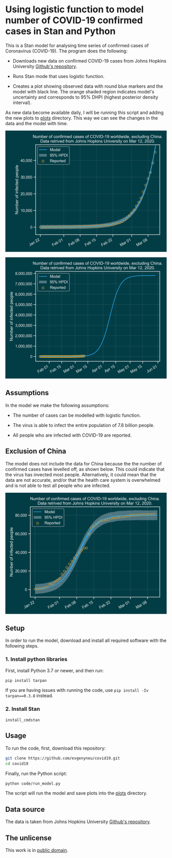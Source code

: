 # Using logistic function to model number of COVID-19 confirmed cases in Stan and Python

This is a Stan model for analysing time series of confirmed cases of Coronavirus (COVID-19). The program does the following:

* Downloads new data on confirmed COVID-19 cases from Johns Hopkins University [Github's repository](
https://github.com/CSSEGISandData/COVID-19).

* Runs Stan mode that uses logistic function.

* Creates a plot showing observed data with round blue markers and the model with black line. The orange shaded region indicates model's uncertainty and corresponds to 95% DHPI (highest posterior density interval).

As new data become available daily, I will be running this script and adding the new plots to [plots](plots) directory. This way we can see the changes in the data and the model with time.

![Modelling COVID-19 confirmed cases with logistic function, observed cases](https://github.com/evgenyneu/covid19/raw/master/plots/recent_observed.png)

![Modelling COVID-19 confirmed cases with logistic function, extrapolated](https://github.com/evgenyneu/covid19/raw/master/plots/recent_extrapolated.png)

## Assumptions

In the model we make the following assumptions:

* The number of cases can be modelled with logistic function.

* The virus is able to infect the entire population of 7.8 billion people.

* All people who are infected with COVID-19 are reported.


## Exclusion of China

The model does not include the data for China because the the number of confirmed cases have levelled off, as shown below. This could indicate that the virus has invected most people. Alternatively, it could mean that the data are not accurate, and/or that the health care system is overwhelmed and is not able to test all people who are infected.

![Modelling COVID-19 confirmed cases in China with logistic function, observed cases](https://github.com/evgenyneu/covid19/raw/master/plots/2020_03_12_observed_china.png)


## Setup

In order to run the model, download and install all required software with the following steps.


### 1. Install python libraries

First, install Python 3.7 or newer, and then run:

```
pip install tarpan
```

If you are having issues with running the code, use `pip install -Iv tarpan==0.3.8` instead.


### 2. Install Stan

```
install_cmdstan
```

## Usage

To run the code, first, download this repository:

```bash
git clone https://github.com/evgenyneu/covid19.git
cd covid19
```

Finally, run the Python script:

```bash
python code/run_model.py
```

The script will run the model and save plots into the [plots](plots) directory.

## Data source

The data is taken from Johns Hopkins University [Github's repository](
https://github.com/CSSEGISandData/COVID-19/blob/master/csse_covid_19_data/csse_covid_19_time_series/time_series_19-covid-Confirmed.csv).


## The unlicense

This work is in [public domain](LICENSE).

